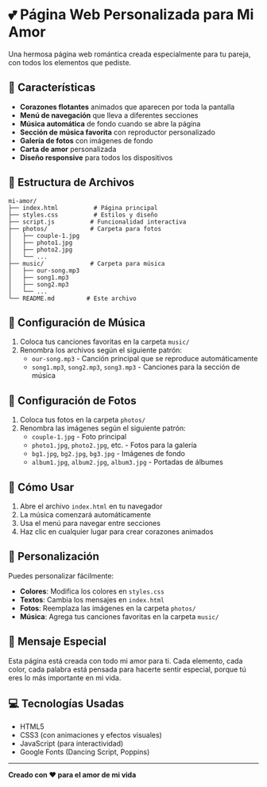 # 💕 Página Web Personalizada para Mi Amor

Una hermosa página web romántica creada especialmente para tu pareja, con todos los elementos que pediste.

## 🌟 Características

- **Corazones flotantes** animados que aparecen por toda la pantalla
- **Menú de navegación** que lleva a diferentes secciones
- **Música automática** de fondo cuando se abre la página
- **Sección de música favorita** con reproductor personalizado
- **Galería de fotos** con imágenes de fondo
- **Carta de amor** personalizada
- **Diseño responsive** para todos los dispositivos

## 📁 Estructura de Archivos

```
mi-amor/
├── index.html          # Página principal
├── styles.css          # Estilos y diseño
├── script.js          # Funcionalidad interactiva
├── photos/            # Carpeta para fotos
│   ├── couple-1.jpg
│   ├── photo1.jpg
│   ├── photo2.jpg
│   └── ...
├── music/             # Carpeta para música
│   ├── our-song.mp3
│   ├── song1.mp3
│   ├── song2.mp3
│   └── ...
└── README.md         # Este archivo
```

## 🎵 Configuración de Música

1. Coloca tus canciones favoritas en la carpeta `music/`
2. Renombra los archivos según el siguiente patrón:
   - `our-song.mp3` - Canción principal que se reproduce automáticamente
   - `song1.mp3`, `song2.mp3`, `song3.mp3` - Canciones para la sección de música

## 📸 Configuración de Fotos

1. Coloca tus fotos en la carpeta `photos/`
2. Renombra las imágenes según el siguiente patrón:
   - `couple-1.jpg` - Foto principal
   - `photo1.jpg`, `photo2.jpg`, etc. - Fotos para la galería
   - `bg1.jpg`, `bg2.jpg`, `bg3.jpg` - Imágenes de fondo
   - `album1.jpg`, `album2.jpg`, `album3.jpg` - Portadas de álbumes

## 🚀 Cómo Usar

1. Abre el archivo `index.html` en tu navegador
2. La música comenzará automáticamente
3. Usa el menú para navegar entre secciones
4. Haz clic en cualquier lugar para crear corazones animados

## 💝 Personalización

Puedes personalizar fácilmente:

- **Colores**: Modifica los colores en `styles.css`
- **Textos**: Cambia los mensajes en `index.html`
- **Fotos**: Reemplaza las imágenes en la carpeta `photos/`
- **Música**: Agrega tus canciones favoritas en la carpeta `music/`

## 🌹 Mensaje Especial

Esta página está creada con todo mi amor para ti. Cada elemento, cada color, cada palabra está pensada para hacerte sentir especial, porque tú eres lo más importante en mi vida.

## 💻 Tecnologías Usadas

- HTML5
- CSS3 (con animaciones y efectos visuales)
- JavaScript (para interactividad)
- Google Fonts (Dancing Script, Poppins)

---

**Creado con ❤️ para el amor de mi vida**
